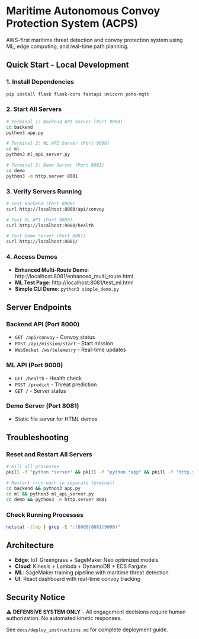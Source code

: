 # Maritime Autonomous Convoy Protection System (ACPS)

AWS-first maritime threat detection and convoy protection system using ML, edge computing, and real-time path planning.

## Quick Start - Local Development

### 1. Install Dependencies
```bash
pip install flask flask-cors fastapi uvicorn paho-mqtt
```

### 2. Start All Servers
```bash
# Terminal 1: Backend API Server (Port 8000)
cd backend
python3 app.py

# Terminal 2: ML API Server (Port 9000) 
cd ml
python3 ml_api_server.py

# Terminal 3: Demo Server (Port 8081)
cd demo
python3 -m http.server 8081
```

### 3. Verify Servers Running
```bash
# Test Backend (Port 8000)
curl http://localhost:8000/api/convoy

# Test ML API (Port 9000)
curl http://localhost:9000/health

# Test Demo Server (Port 8081)
curl http://localhost:8081/
```

### 4. Access Demos
- **Enhanced Multi-Route Demo**: http://localhost:8081/enhanced_multi_route.html
- **ML Test Page**: http://localhost:8081/test_ml.html
- **Simple CLI Demo**: `python3 simple_demo.py`

## Server Endpoints

### Backend API (Port 8000)
- `GET /api/convoy` - Convoy status
- `POST /api/mission/start` - Start mission
- `WebSocket /ws/telemetry` - Real-time updates

### ML API (Port 9000)
- `GET /health` - Health check
- `POST /predict` - Threat prediction
- `GET /` - Server status

### Demo Server (Port 8081)
- Static file server for HTML demos

## Troubleshooting

### Reset and Restart All Servers
```bash
# Kill all processes
pkill -f "python.*server" && pkill -f "python.*app" && pkill -f "http.server"

# Restart (run each in separate terminal)
cd backend && python3 app.py
cd ml && python3 ml_api_server.py  
cd demo && python3 -m http.server 8081
```

### Check Running Processes
```bash
netstat -tlnp | grep -E ":(8000|8081|9000)"
```

## Architecture

- **Edge**: IoT Greengrass + SageMaker Neo optimized models
- **Cloud**: Kinesis + Lambda + DynamoDB + ECS Fargate
- **ML**: SageMaker training pipeline with maritime threat detection
- **UI**: React dashboard with real-time convoy tracking

## Security Notice

⚠️ **DEFENSIVE SYSTEM ONLY** - All engagement decisions require human authorization. No automated kinetic responses.

See `docs/deploy_instructions.md` for complete deployment guide.